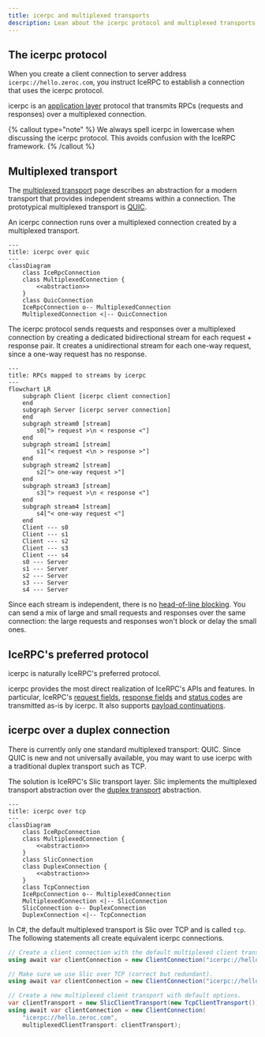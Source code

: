 ```yaml
---
title: icerpc and multiplexed transports
description: Lean about the icerpc protocol and multiplexed transports
---
```


## The icerpc protocol

When you create a client connection to server address `icerpc://hello.zeroc.com`, you instruct IceRPC to establish a
connection that uses the icerpc protocol.

icerpc is an [application layer][application-layer] protocol that transmits RPCs (requests and responses) over a
multiplexed connection.

{% callout type="note" %}
We always spell icerpc in lowercase when discussing the icerpc protocol. This avoids confusion with the IceRPC
framework.
{% /callout %}

## Multiplexed transport

The [multiplexed transport][multiplexed-transport] page describes an abstraction for a modern transport that provides
independent streams within a connection. The prototypical multiplexed transport is
[QUIC].

An icerpc connection runs over a multiplexed connection created by a multiplexed transport.

```mermaid
---
title: icerpc over quic
---
classDiagram
    class IceRpcConnection
    class MultiplexedConnection {
        <<abstraction>>
    }
    class QuicConnection
    IceRpcConnection o-- MultiplexedConnection
    MultiplexedConnection <|-- QuicConnection
```

The icerpc protocol sends requests and responses over a multiplexed connection by creating a dedicated bidirectional
stream for each request + response pair. It creates a unidirectional stream for each one-way request, since a one-way
request has no response.

```mermaid
---
title: RPCs mapped to streams by icerpc
---
flowchart LR
    subgraph Client [icerpc client connection]
    end
    subgraph Server [icerpc server connection]
    end
    subgraph stream0 [stream]
        s0["> request >\n < response <"]
    end
    subgraph stream1 [stream]
        s1["< request <\n > response >"]
    end
    subgraph stream2 [stream]
        s2["> one-way request >"]
    end
    subgraph stream3 [stream]
        s3["> request >\n < response <"]
    end
    subgraph stream4 [stream]
        s4["< one-way request <"]
    end
    Client --- s0
    Client --- s1
    Client --- s2
    Client --- s3
    Client --- s4
    s0 --- Server
    s1 --- Server
    s2 --- Server
    s3 --- Server
    s4 --- Server
```

Since each stream is independent, there is no [head-of-line blocking][head-of-line-blocking]. You can send a mix of
large and small requests and responses over the same connection: the large requests and responses won't block or delay
the small ones.

## IceRPC's preferred protocol

icerpc is naturally IceRPC's preferred protocol.

icerpc provides the most direct realization of IceRPC's APIs and features. In particular, IceRPC's
[request fields][request-fields], [response fields][response-fields] and [status codes][status-code] are transmitted
as-is by icerpc. It also supports [payload continuations][payload-continuation].

## icerpc over a duplex connection

There is currently only one standard multiplexed transport: QUIC. Since QUIC is new and not universally available, you
may want to use icerpc with a traditional duplex transport such as TCP.

The solution is IceRPC's Slic transport layer. Slic implements the multiplexed transport abstraction over the
[duplex transport][duplex-transport] abstraction.

```mermaid
---
title: icerpc over tcp
---
classDiagram
    class IceRpcConnection
    class MultiplexedConnection {
        <<abstraction>>
    }
    class SlicConnection
    class DuplexConnection {
        <<abstraction>>
    }
    class TcpConnection
    IceRpcConnection o-- MultiplexedConnection
    MultiplexedConnection <|-- SlicConnection
    SlicConnection o-- DuplexConnection
    DuplexConnection <|-- TcpConnection
```

In C#, the default multiplexed transport is Slic over TCP and is called `tcp`. The following statements all create
equivalent icerpc connections.

```csharp
// Create a client connection with the default multiplexed client transport, Slic over TCP.
using await var clientConnection = new ClientConnection("icerpc://hello.zeroc.com");

// Make sure we use Slic over TCP (correct but redundant).
using await var clientConnection = new ClientConnection("icerpc://hello.zeroc.com?transport=tcp");

// Create a new multiplexed client transport with default options.
var clientTransport = new SlicClientTransport(new TcpClientTransport());
using await var clientConnection = new ClientConnection(
    "icerpc://hello.zeroc.com",
    multiplexedClientTransport: clientTransport);
```

[multiplexed-transport]: /icerpc/multiplexed-transport
[duplex-transport]: /icerpc/duplex-transport
[request-fields]: /icerpc/invocation/outgoing-request#request-fields
[response-fields]: /icerpc/invocation/incoming-response#response-fields
[status-code]: /icerpc/invocation/incoming-response#status-code
[payload-continuation]: /icerpc/invocation/outgoing-request#request-payload-and-payload-continuation

[application-layer]: https://en.wikipedia.org/wiki/Application_layer
[QUIC]: https://www.rfc-editor.org/rfc/rfc9000.html
[head-of-line-blocking]: https://en.wikipedia.org/wiki/Head-of-line_blocking
